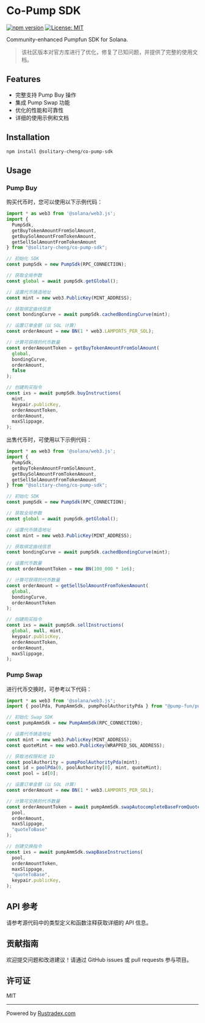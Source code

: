 # Co-Pump SDK

[![npm version](https://img.shields.io/npm/v/@solitary-cheng/co-pump-sdk.svg)](https://www.npmjs.com/package/@solitary-cheng/co-pump-sdk)
[![License: MIT](https://img.shields.io/badge/License-MIT-yellow.svg)](https://opensource.org/licenses/MIT)

Community-enhanced Pumpfun SDK for Solana.

> 该社区版本对官方库进行了优化，修复了已知问题，并提供了完整的使用文档。

## Features

- 完整支持 Pump Buy 操作
- 集成 Pump Swap 功能
- 优化的性能和可靠性
- 详细的使用示例和文档

## Installation

```bash
npm install @solitary-cheng/co-pump-sdk
```

## Usage

### Pump Buy

购买代币时，您可以使用以下示例代码：

```typescript
import * as web3 from '@solana/web3.js';
import { 
  PumpSdk, 
  getBuyTokenAmountFromSolAmount,
  getBuySolAmountFromTokenAmount,
  getSellSolAmountFromTokenAmount
} from "@solitary-cheng/co-pump-sdk";

// 初始化 SDK
const pumpSdk = new PumpSdk(RPC_CONNECTION);

// 获取全局参数
const global = await pumpSdk.getGlobal();

// 设置代币铸造地址
const mint = new web3.PublicKey(MINT_ADDRESS);

// 获取绑定曲线信息
const bondingCurve = await pumpSdk.cachedBondingCurve(mint);

// 设置订单金额（以 SOL 计算）
const orderAmount = new BN(1 * web3.LAMPORTS_PER_SOL);

// 计算可获得的代币数量
const orderAmountToken = getBuyTokenAmountFromSolAmount(
  global, 
  bondingCurve, 
  orderAmount, 
  false
);

// 创建购买指令
const ixs = await pumpSdk.buyInstructions(
  mint, 
  keypair.publicKey, 
  orderAmountToken, 
  orderAmount, 
  maxSlippage,
);
```

出售代币时，可使用以下示例代码：

```typescript
import * as web3 from '@solana/web3.js';
import { 
  PumpSdk, 
  getBuyTokenAmountFromSolAmount,
  getBuySolAmountFromTokenAmount,
  getSellSolAmountFromTokenAmount
} from "@solitary-cheng/co-pump-sdk";

// 初始化 SDK
const pumpSdk = new PumpSdk(RPC_CONNECTION);

// 获取全局参数
const global = await pumpSdk.getGlobal();

// 设置代币铸造地址
const mint = new web3.PublicKey(MINT_ADDRESS);

// 获取绑定曲线信息
const bondingCurve = await pumpSdk.cachedBondingCurve(mint);

// 设置代币数量
const orderAmountToken = new BN(100_000 * 1e6);

// 计算可获得的代币数量
const orderAmount = getSellSolAmountFromTokenAmount(
  global,
  bondingCurve, 
  orderAmountToken
);

// 创建购买指令
const ixs = await pumpSdk.sellInstructions(
  global, null, mint, 
  keypair.publicKey, 
  orderAmountToken, 
  orderAmount, 
  maxSlippage,
);
```


### Pump Swap

进行代币交换时，可参考以下代码：

```typescript
import * as web3 from '@solana/web3.js';
import { poolPda, PumpAmmSdk, pumpPoolAuthorityPda } from "@pump-fun/pump-swap-sdk";

// 初始化 Swap SDK
const pumpAmmSdk = new PumpAmmSdk(RPC_CONNECTION);

// 设置代币铸造地址
const mint = new web3.PublicKey(MINT_ADDRESS);
const quoteMint = new web3.PublicKey(WRAPPED_SOL_ADDRESS);

// 获取池权限和池 ID
const poolAuthority = pumpPoolAuthorityPda(mint);
const id = poolPda(0, poolAuthority[0], mint, quoteMint);
const pool = id[0];

// 设置订单金额（以 SOL 计算）
const orderAmount = new BN(1 * web3.LAMPORTS_PER_SOL);

// 计算可交换的代币数量
const orderAmountToken = await pumpAmmSdk.swapAutocompleteBaseFromQuote(
  pool,
  orderAmount,
  maxSlippage,
  "quoteToBase"
);

// 创建交换指令
const ixs = await pumpAmmSdk.swapBaseInstructions(
  pool,
  orderAmountToken,
  maxSlippage,
  "quoteToBase",
  keypair.publicKey,
);
```

## API 参考

请参考源代码中的类型定义和函数注释获取详细的 API 信息。

## 贡献指南

欢迎提交问题和改进建议！请通过 GitHub issues 或 pull requests 参与项目。

## 许可证

MIT

---

Powered by [Rustradex.com](https://rustradex.com)